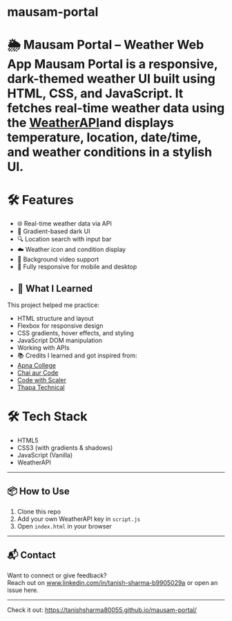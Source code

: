 # mausam-portal
# 🌦️ Mausam Portal – Weather Web App  **Mausam Portal** is a responsive, dark-themed weather UI built using HTML, CSS, and JavaScript.   It fetches real-time weather data using the [WeatherAPI](https://www.weatherapi.com/)and displays temperature, location, date/time, and weather conditions in a stylish UI.
# 🛠️ Features
- 🌐 Real-time weather data via API
- 🎨 Gradient-based dark UI
- 🔍 Location search with input bar
- ☁️ Weather icon and condition display
- 🎥 Background video support
- 📱 Fully responsive for mobile and desktop
- ## 🧠 What I Learned
This project helped me practice:
- HTML structure and layout
- Flexbox for responsive design
- CSS gradients, hover effects, and styling
- JavaScript DOM manipulation
- Working with APIs
- 📚 Credits
I learned and got inspired from:
- [Apna College](https://www.youtube.com/@ApnaCollegeOfficial)
- [Chai aur Code](https://www.youtube.com/@chaiaurcode)
- [Code with Scaler](https://www.youtube.com/@ScalerAcademy)
- [Thapa Technical](https://www.youtube.com/@ThapaTechnical)
# 🛠️ Tech Stack
- HTML5
- CSS3 (with gradients & shadows)
- JavaScript (Vanilla)
- WeatherAPI

---

## 📦 How to Use
1. Clone this repo  
2. Add your own WeatherAPI key in `script.js`
3. Open `index.html` in your browser 

---

## 📬 Contact
Want to connect or give feedback?  
Reach out on www.linkedin.com/in/tanish-sharma-b9905029a or open an issue here.

---
Check it out: https://tanishsharma80055.github.io/mausam-portal/
